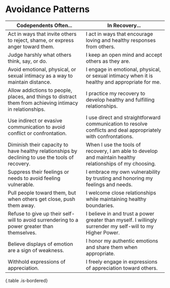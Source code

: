 # Avoidance Patterns

| Codependents Often...                                                                                     | In Recovery...                                                                                                  |
|-----------------------------------------------------------------------------------------------------------|-----------------------------------------------------------------------------------------------------------------|
| Act in ways that invite others to reject, shame, or express anger toward them.                            | I act in ways that encourage loving and healthy responses from others.                                          |
| Judge harshly what others think, say, or do.                                                              | I keep an open mind and accept others as they are.                                                              |
| Avoid emotional, physical, or sexual intimacy as a way to maintain distance.                              | I engage in emotional, physical, or sexual intimacy when it is healthy and appropriate for me.                  |
| Allow addictions to people, places, and things to distract them from achieving intimacy in relationships. | I practice my recovery to develop healthy and fulfilling relationships.                                         |
| Use indirect or evasive communication to avoid conflict or confrontation.                                 | I use direct and straightforward communication to resolve conflicts and deal appropriately with confrontations. |
| Diminish their capacity to have healthy relationships by declining to use the tools of recovery.          | When I use the tools of recovery, I am able to develop and maintain healthy relationships of my choosing.       |
| Suppress their feelings or needs to avoid feeling vulnerable.                                             | I embrace my own vulnerability by trusting and honoring my feelings and needs.                                  |
| Pull people toward them, but when others get close, push them away.                                       | I welcome close relationships while maintaining healthy boundaries.                                             |
| Refuse to give up their self-will to avoid surrendering to a power greater than themselves.               | I believe in and trust a power greater than myself. I willingly surrender my self-will to my Higher Power.      |
| Believe displays of emotion are a sign of weakness.                                                       | I honor my authentic emotions and share them when appropriate.                                                  |
| Withhold expressions of appreciation.                                                                     | I freely engage in expressions of appreciation toward others.                                                   |

{.table .is-bordered}